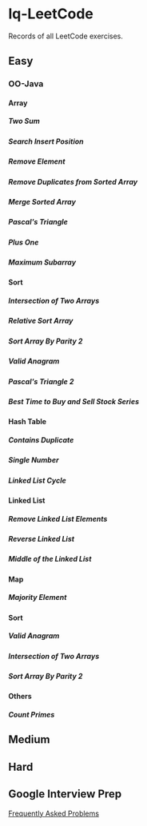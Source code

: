 # lq-LeetCode
Records of all LeetCode exercises. 

## Easy

### OO-Java

#### Array

##### Two Sum

##### Search Insert Position

##### Remove Element

##### Remove Duplicates from Sorted Array

##### Merge Sorted Array

##### Pascal's Triangle

##### Plus One

##### Maximum Subarray

#### Sort

##### Intersection of Two Arrays

##### Relative Sort Array

##### Sort Array By Parity 2

##### Valid Anagram
##### Pascal's Triangle 2

##### Best Time to Buy and Sell Stock Series
#### Hash Table

##### Contains Duplicate

##### Single Number

##### Linked List Cycle

#### Linked List

##### Remove Linked List Elements

##### Reverse Linked List

##### Middle of the Linked List

#### Map

##### Majority Element
#### Sort

##### Valid Anagram

##### Intersection of Two Arrays

##### Sort Array By Parity 2
#### Others

##### Count Primes



## Medium



## Hard



## Google Interview Prep

[Frequently Asked Problems](Frequent.md)

